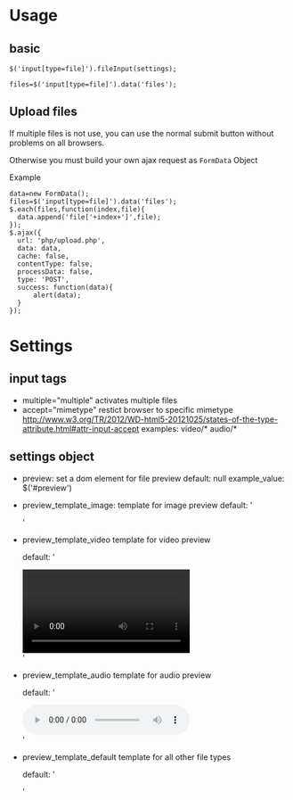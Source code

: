 Usage
=====

basic
-----

    $('input[type=file]').fileInput(settings);

    files=$('input[type=file]').data('files');

Upload files
------------

If multiple files is not use, you can use the normal submit button without problems on all browsers.

Otherwise you must build your own ajax request as `FormData` Object

Example

    data=new FormData();
    files=$('input[type=file]').data('files');
    $.each(files,function(index,file){
      data.append('file['+index+']',file);
    });
    $.ajax({
      url: 'php/upload.php',
      data: data,
      cache: false,
      contentType: false,
      processData: false,
      type: 'POST',
      success: function(data){
          alert(data);
      }
    });


Settings
========

input tags
----------

* multiple="multiple"
  activates multiple files
* accept="mimetype"
  restict browser to specific mimetype
  http://www.w3.org/TR/2012/WD-html5-20121025/states-of-the-type-attribute.html#attr-input-accept
  examples:
    video/*
    audio/*

settings object
---------------

* preview:
  set a dom element for file preview
  default: null
  example_value: $('#preview')

* preview_template_image:
  template for image preview
  default: '<div class="col-md-2 col-sm-3 col-xs-4 img-thumbnail fileInput_preview_item"><div class="fileInput_preview_remove"><span class="glyphicon glyphicon-remove"></span></div><img class="fileInput_preview_img" alt="" src="" /></div>'

* preview_template_video
  template for video preview

  default:  '<div class="col-md-4 col-sm-6 col-xs-12 img-thumbnail fileInput_preview_item"><div class="fileInput_preview_remove"><span class="glyphicon glyphicon-remove"></span></div><video controls="controls" class="fileInput_preview_video" alt="" src="" /></div>'

* preview_template_audio
  template for audio preview

  default: '<div class="col-md-4 col-sm-6 col-xs-12 img-thumbnail fileInput_preview_item"><div class="fileInput_preview_remove"><span class="glyphicon glyphicon-remove"></span></div><audio controls="controls" class="fileInput_preview_audio" alt="" src="" /></div>'

* preview_template_default
  template for all other file types

  default: '<div class="col-md-2 col-sm-3 col-xs-4 img-thumbnail fileInput_preview_item"><div class="fileInput_preview_remove"><span class="glyphicon glyphicon-remove"></span></div><span class="fileInput_preview_filename"></span></div>'
